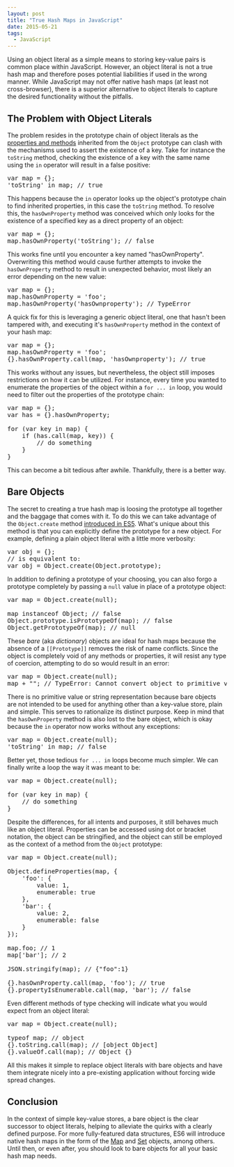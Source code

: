 ```yaml
---
layout: post
title: "True Hash Maps in JavaScript"
date: 2015-05-21
tags:
  - JavaScript
---
```


Using an object literal as a simple means to storing key-value pairs is common place within JavaScript. However, an object literal is not a true hash map and therefore poses potential liabilities if used in the wrong manner. While JavaScript may not offer native hash maps (at least not cross-browser), there is a superior alternative to object literals to capture the desired functionality without the pitfalls.

## The Problem with Object Literals

The problem resides in the prototype chain of object literals as the [properties and methods](https://developer.mozilla.org/en-US/docs/Web/JavaScript/Reference/Global_Objects/Object/prototype#Properties) inherited from the `Object` prototype can clash with the mechanisms used to assert the existence of a key. Take for instance the `toString` method, checking the existence of a key with the same name using the `in` operator will result in a false positive:

<div class="code-block">

<pre class="prettyprint lang-javascript">var map = {};
'toString' in map; // true
</pre>

</div>

This happens because the `in` operator looks up the object's prototype chain to find inherited properties, in this case the `toString` method. To resolve this, the `hasOwnProperty` method was conceived which only looks for the existence of a specified key as a direct property of an object:

<div class="code-block">

<pre class="prettyprint lang-javascript">var map = {};
map.hasOwnProperty('toString'); // false
</pre>

</div>

This works fine until you encounter a key named "hasOwnProperty". Overwriting this method would cause further attempts to invoke the `hasOwnProperty` method to result in unexpected behavior, most likely an error depending on the new value:

<div class="code-block">

<pre class="prettyprint lang-javascript">var map = {};
map.hasOwnProperty = 'foo';
map.hasOwnProperty('hasOwnproperty'); // TypeError
</pre>

</div>

A quick fix for this is leveraging a generic object literal, one that hasn't been tampered with, and executing it's `hasOwnProperty` method in the context of your hash map:

<div class="code-block">

<pre class="prettyprint lang-javascript">var map = {};
map.hasOwnProperty = 'foo';
{}.hasOwnProperty.call(map, 'hasOwnproperty'); // true
</pre>

</div>

This works without any issues, but nevertheless, the object still imposes restrictions on how it can be utilized. For instance, every time you wanted to enumerate the properties of the object within a `for ... in` loop, you would need to filter out the properties of the prototype chain:

<div class="code-block">

<pre class="prettyprint lang-javascript">var map = {};
var has = {}.hasOwnProperty;

for (var key in map) {
    if (has.call(map, key)) {
        // do something
    }
}
</pre>

</div>

This can become a bit tedious after awhile. Thankfully, there is a better way.

## Bare Objects

The secret to creating a true hash map is loosing the prototype all together and the baggage that comes with it. To do this we can take advantage of the `Object.create` method [introduced in ES5](http://www.ecma-international.org/ecma-262/5.1/#sec-15.2.3.5). What's unique about this method is that you can explicitly define the prototype for a new object. For example, defining a plain object literal with a little more verbosity:

<div class="code-block">

<pre class="prettyprint lang-javascript">var obj = {};
// is equivalent to:
var obj = Object.create(Object.prototype);
</pre>

</div>

In addition to defining a prototype of your choosing, you can also forgo a prototype completely by passing a `null` value in place of a prototype object:

<div class="code-block">

<pre class="prettyprint lang-javascript">var map = Object.create(null);

map instanceof Object; // false
Object.prototype.isPrototypeOf(map); // false
Object.getPrototypeOf(map); // null
</pre>

</div>

These _bare_ (aka _dictionary_) objects are ideal for hash maps because the absence of a `[[Prototype]]` removes the risk of name conflicts. Since the object is completely void of any methods or properties, it will resist any type of coercion, attempting to do so would result in an error:

<div class="code-block">

<pre class="prettyprint lang-javascript">var map = Object.create(null);
map + ""; // TypeError: Cannot convert object to primitive value
</pre>

</div>

There is no primitive value or string representation because bare objects are not intended to be used for anything other than a key-value store, plain and simple. This serves to rationalize its distinct purpose. Keep in mind that the `hasOwnProperty` method is also lost to the bare object, which is okay because the `in` operator now works without any exceptions:

<div class="code-block">

<pre class="prettyprint lang-javascript">var map = Object.create(null);
'toString' in map; // false
</pre>

</div>

Better yet, those tedious `for ... in` loops become much simpler. We can finally write a loop the way it was meant to be:

<div class="code-block">

<pre class="prettyprint lang-javascript">var map = Object.create(null);

for (var key in map) {
    // do something
}
</pre>

</div>

Despite the differences, for all intents and purposes, it still behaves much like an object literal. Properties can be accessed using dot or bracket notation, the object can be stringified, and the object can still be employed as the context of a method from the `Object` prototype:

<div class="code-block">

<pre class="prettyprint lang-javascript">var map = Object.create(null);

Object.defineProperties(map, {
    'foo': {
        value: 1,
        enumerable: true
    },
    'bar': {
        value: 2,
        enumerable: false
    }
});

map.foo; // 1
map['bar']; // 2

JSON.stringify(map); // {"foo":1}

{}.hasOwnProperty.call(map, 'foo'); // true
{}.propertyIsEnumerable.call(map, 'bar'); // false
</pre>

</div>

Even different methods of type checking will indicate what you would expect from an object literal:

<div class="code-block">

<pre class="prettyprint lang-javascript">var map = Object.create(null);

typeof map; // object
{}.toString.call(map); // [object Object]
{}.valueOf.call(map); // Object {}
</pre>

</div>

All this makes it simple to replace object literals with bare objects and have them integrate nicely into a pre-existing application without forcing wide spread changes.

## Conclusion

In the context of simple key-value stores, a bare object is the clear successor to object literals, helping to alleviate the quirks with a clearly defined purpose. For more fully-featured data structures, ES6 will introduce native hash maps in the form of the [Map](https://developer.mozilla.org/en-US/docs/Web/JavaScript/Reference/Global_Objects/Map) and [Set](https://developer.mozilla.org/en-US/docs/Web/JavaScript/Reference/Global_Objects/Set) objects, among others. Until then, or even after, you should look to bare objects for all your basic hash map needs.